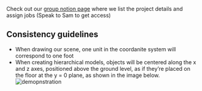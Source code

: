 Check out our [group notion page](https://www.notion.so/Project-3-Group-page-1303b34792c48004b53dc1561fd303cf?pvs=4) where we list the project details and assign jobs (Speak to Sam to get access)<br/>

## Consistency guidelines
- When drawing our scene, one unit in the coordanite system will correspond to one foot
- When creating hierarchical models, objects will be centered along the x and z axes, positioned above the ground level, as if they’re placed on the floor at the y = 0 plane, as shown in the image below.
![demopnstration](https://github.com/user-attachments/assets/562dd0e4-c9a5-4814-aefc-b15df373a29a)
